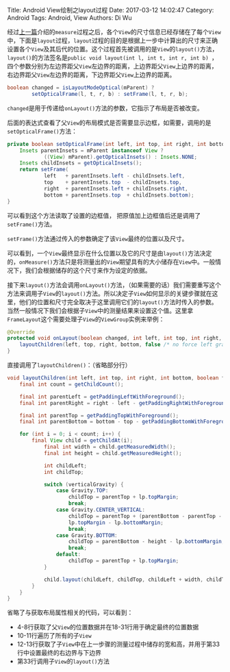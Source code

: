 Title: Android View绘制之layout过程
Date: 2017-03-12 14:02:47
Category: Android
Tags: Android, View
Authors: Di Wu


经过[上一篇](http://www.viseator.xyz/2017/03/10/android_view_onMeasure/)介绍的`measure`过程之后，各个`View`的尺寸信息已经存储在了每个`View`中，下面是`layout`过程，`layout`过程的目的是根据上一步中计算出的尺寸来正确设置各个`View`及其后代的位置。这个过程首先被调用的是`View`的`layout()`方法，`layout()`的方法签名是`public void layout(int l, int t, int r, int b) `，四个参数分别为左边界距父`View`左边界的距离，上边界距父`View`上边界的距离，右边界距父`View`左边界的距离，下边界距父`View`上边界的距离。

```java
boolean changed = isLayoutModeOptical(mParent) ?
        setOpticalFrame(l, t, r, b) : setFrame(l, t, r, b);
```

`changed`是用于传递给`onLayout()`方法的参数，它指示了布局是否被改变。

后面的表达式查看了父`View`的布局模式是否需要显示边框，如需要，调用的是`setOpticalFrame()`方法：

```java
private boolean setOpticalFrame(int left, int top, int right, int bottom) {
    Insets parentInsets = mParent instanceof View ?
            ((View) mParent).getOpticalInsets() : Insets.NONE;
    Insets childInsets = getOpticalInsets();
    return setFrame(
            left   + parentInsets.left - childInsets.left,
            top    + parentInsets.top  - childInsets.top,
            right  + parentInsets.left + childInsets.right,
            bottom + parentInsets.top  + childInsets.bottom);
}
```

 可以看到这个方法读取了设置的边框值， 把原值加上边框值后还是调用了`setFrame()`方法。

`setFrame()`方法通过传入的参数确定了该`View`最终的位置以及尺寸。

可以看到，一个`View`最终显示在什么位置以及它的尺寸是由`layout()`方法决定的，`onMeasure()`方法只是将测量出的`View`期望具有的大小储存在`View`中。一般情况下，我们会根据储存的这个尺寸来作为设定的依据。

接下来`layout()`方法会调用`onLayout()`方法，（如果需要的话）我们需要重写这个方法来调用子`View`的`layout()`方法。所以决定子`View`如何显示的关键步骤就在这里，他们的位置和尺寸完全取决于这里调用它们的`layout()`方法时传入的参数。当然一般情况下我们会根据子`View`中的测量结果来设置这个值。这里拿`FrameLayout`这个需要处理子`View`的`ViewGroup`实例来举例：

```java
@Override
protected void onLayout(boolean changed, int left, int top, int right, int bottom) {
    layoutChildren(left, top, right, bottom, false /* no force left gravity */);
}
```

直接调用了`layoutChildren()`：（省略部分行）

```java
void layoutChildren(int left, int top, int right, int bottom, boolean forceLeftGravity) {
    final int count = getChildCount();

    final int parentLeft = getPaddingLeftWithForeground();
    final int parentRight = right - left - getPaddingRightWithForeground();

    final int parentTop = getPaddingTopWithForeground();
    final int parentBottom = bottom - top - getPaddingBottomWithForeground();

    for (int i = 0; i < count; i++) {
        final View child = getChildAt(i);
            final int width = child.getMeasuredWidth();
            final int height = child.getMeasuredHeight();

            int childLeft;
            int childTop;

            switch (verticalGravity) {
                case Gravity.TOP:
                    childTop = parentTop + lp.topMargin;
                    break;
                case Gravity.CENTER_VERTICAL:
                    childTop = parentTop + (parentBottom - parentTop - height) / 2 +
                    lp.topMargin - lp.bottomMargin;
                    break;
                case Gravity.BOTTOM:
                    childTop = parentBottom - height - lp.bottomMargin;
                    break;
                default:
                    childTop = parentTop + lp.topMargin;
            }

            child.layout(childLeft, childTop, childLeft + width, childTop + height);
        }
    }
}
```

省略了与获取布局属性相关的代码，可以看到：

*   4-8行获取了父`View`的位置数据并在18-31行用于确定最终的位置数据
*   10-11行遍历了所有的子`View`
*   12-13行获取了子`View`中在上一步骤的测量过程中储存的宽和高，并用于第33行中设置最终的右边界与下边界
*   第33行调用子`View`的`layout()`方法
